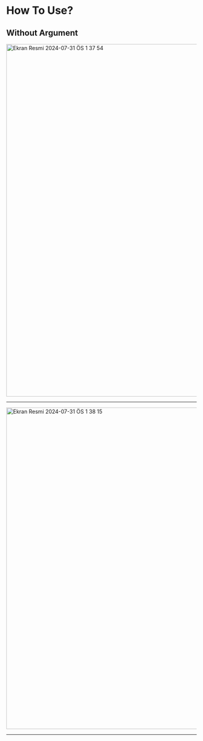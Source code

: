 # How To Use?

## Without Argument

<img width="934" alt="Ekran Resmi 2024-07-31 ÖS 1 37 54" src="https://github.com/user-attachments/assets/8381435c-488e-4ea2-9d83-f3db968e370b">

---

<img width="852" alt="Ekran Resmi 2024-07-31 ÖS 1 38 15" src="https://github.com/user-attachments/assets/dcc979af-cb97-44e3-ba97-807374b4f429">

___
